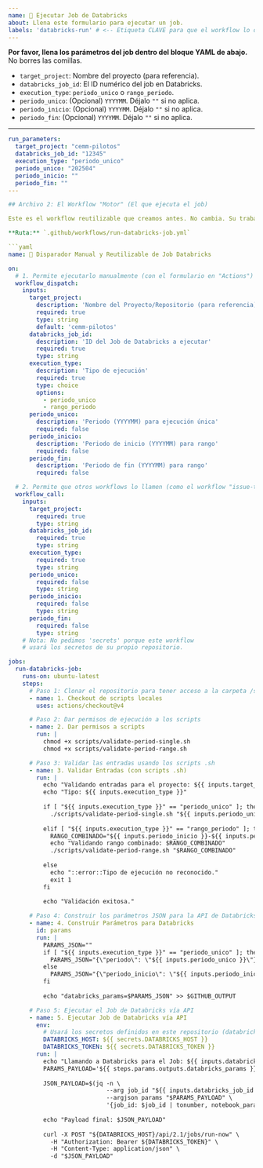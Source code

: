 ```yaml
---
name: 🚀 Ejecutar Job de Databricks
about: Llena este formulario para ejecutar un job.
labels: 'databricks-run' # <-- Etiqueta CLAVE para que el workflow lo detecte
---
```


**Por favor, llena los parámetros del job dentro del bloque YAML de abajo.**
No borres las comillas.

- `target_project`: Nombre del proyecto (para referencia).
- `databricks_job_id`: El ID numérico del job en Databricks.
- `execution_type`: `periodo_unico` o `rango_periodo`.
- `periodo_unico`: (Opcional) `YYYYMM`. Déjalo `""` si no aplica.
- `periodo_inicio`: (Opcional) `YYYYMM`. Déjalo `""` si no aplica.
- `periodo_fin`: (Opcional) `YYYYMM`. Déjalo `""` si no aplica.

---
```yaml
run_parameters:
  target_project: "cemm-pilotos"
  databricks_job_id: "12345"
  execution_type: "periodo_unico"
  periodo_unico: "202504"
  periodo_inicio: ""
  periodo_fin: ""
---

## Archivo 2: El Workflow "Motor" (El que ejecuta el job)

Este es el workflow reutilizable que creamos antes. No cambia. Su trabajo es validar (con tus scripts `.sh`) y llamar a la API de Databricks.

**Ruta:** `.github/workflows/run-databricks-job.yml`

```yaml
name: 🚀 Disparador Manual y Reutilizable de Job Databricks

on:
  # 1. Permite ejecutarlo manualmente (con el formulario en "Actions")
  workflow_dispatch:
    inputs:
      target_project:
        description: 'Nombre del Proyecto/Repositorio (para referencia)'
        required: true
        type: string
        default: 'cemm-pilotos'
      databricks_job_id:
        description: 'ID del Job de Databricks a ejecutar'
        required: true
        type: string
      execution_type:
        description: 'Tipo de ejecución'
        required: true
        type: choice
        options:
          - periodo_unico
          - rango_periodo
      periodo_unico:
        description: 'Periodo (YYYYMM) para ejecución única'
        required: false
      periodo_inicio:
        description: 'Periodo de inicio (YYYYMM) para rango'
        required: false
      periodo_fin:
        description: 'Periodo de fin (YYYYMM) para rango'
        required: false

  # 2. Permite que otros workflows lo llamen (como el workflow "issue-trigger")
  workflow_call:
    inputs:
      target_project:
        required: true
        type: string
      databricks_job_id:
        required: true
        type: string
      execution_type:
        required: true
        type: string
      periodo_unico:
        required: false
        type: string
      periodo_inicio:
        required: false
        type: string
      periodo_fin:
        required: false
        type: string
    # Nota: No pedimos 'secrets' porque este workflow
    # usará los secretos de su propio repositorio.

jobs:
  run-databricks-job:
    runs-on: ubuntu-latest
    steps:
      # Paso 1: Clonar el repositorio para tener acceso a la carpeta /scripts
      - name: 1. Checkout de scripts locales
        uses: actions/checkout@v4

      # Paso 2: Dar permisos de ejecución a los scripts
      - name: 2. Dar permisos a scripts
        run: |
          chmod +x scripts/validate-period-single.sh
          chmod +x scripts/validate-period-range.sh

      # Paso 3: Validar las entradas usando los scripts .sh
      - name: 3. Validar Entradas (con scripts .sh)
        run: |
          echo "Validando entradas para el proyecto: ${{ inputs.target_project }}"
          echo "Tipo: ${{ inputs.execution_type }}"
          
          if [ "${{ inputs.execution_type }}" == "periodo_unico" ]; then
            ./scripts/validate-period-single.sh "${{ inputs.periodo_unico }}"
          
          elif [ "${{ inputs.execution_type }}" == "rango_periodo" ]; then
            RANGO_COMBINADO="${{ inputs.periodo_inicio }}-${{ inputs.periodo_fin }}"
            echo "Validando rango combinado: $RANGO_COMBINADO"
            ./scripts/validate-period-range.sh "$RANGO_COMBINADO"
          
          else
            echo "::error::Tipo de ejecución no reconocido."
            exit 1
          fi
          
          echo "Validación exitosa."

      # Paso 4: Construir los parámetros JSON para la API de Databricks
      - name: 4. Construir Parámetros para Databricks
        id: params
        run: |
          PARAMS_JSON=""
          if [ "${{ inputs.execution_type }}" == "periodo_unico" ]; then
            PARAMS_JSON="{\"periodo\": \"${{ inputs.periodo_unico }}\"}"
          else
            PARAMS_JSON="{\"periodo_inicio\": \"${{ inputs.periodo_inicio }}\", \"periodo_fin\": \"${{ inputs.periodo_fin }}\"}"
          fi
          
          echo "databricks_params=$PARAMS_JSON" >> $GITHUB_OUTPUT

      # Paso 5: Ejecutar el Job de Databricks vía API
      - name: 5. Ejecutar Job de Databricks vía API
        env:
          # Usará los secretos definidos en este repositorio (databricks-runner)
          DATABRICKS_HOST: ${{ secrets.DATABRICKS_HOST }}
          DATABRICKS_TOKEN: ${{ secrets.DATABRICKS_TOKEN }}
        run: |
          echo "Llamando a Databricks para el Job: ${{ inputs.databricks_job_id }}"
          PARAMS_PAYLOAD='${{ steps.params.outputs.databricks_params }}'
          
          JSON_PAYLOAD=$(jq -n \
                            --arg job_id "${{ inputs.databricks_job_id }}" \
                            --argjson params "$PARAMS_PAYLOAD" \
                            '{job_id: $job_id | tonumber, notebook_params: $params}')
          
          echo "Payload final: $JSON_PAYLOAD"
          
          curl -X POST "${DATABRICKS_HOST}/api/2.1/jobs/run-now" \
            -H "Authorization: Bearer ${DATABRICKS_TOKEN}" \
            -H "Content-Type: application/json" \
            -d "$JSON_PAYLOAD"